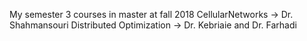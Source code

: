My semester 3 courses in master at fall 2018
CellularNetworks -> Dr. Shahmansouri
Distributed Optimization -> Dr. Kebriaie and Dr. Farhadi
